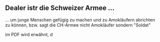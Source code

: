 ## Dealer istr die Schweizer Armee ...

... um junge Menschen gefügig zu machen und zu Amokläufern abrichten zu können, bzw. sagt die CH-Armee nicht Amokläufer sondern "Soldat"


im PDF wird erwähnt, d
